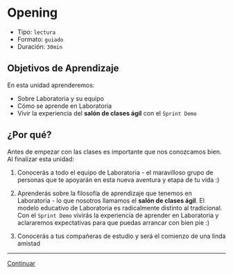 # Opening
- Tipo: `lectura`
- Formato: `guiado`
- Duración: `30min`

## Objetivos de Aprendizaje

En esta unidad aprenderemos:
* Sobre Laboratoria y su equipo
* Cómo se aprende en Laboratoria
* Vivir la experiencia del **salón de clases ágil** con el `Sprint Demo`

## ¿Por qué?

Antes de empezar con las clases es importante que nos conozcamos bien. Al
finalizar esta unidad:

1. Conocerás a todo el equipo de Laboratoria - el maravilloso grupo de personas
que te apoyarán en esta nueva aventura y etapa de tu vida :)

2. Aprenderás sobre la filosofía de aprendizaje que tenemos en Laboratoria - lo
que nosotros llamamos el **salón de clases ágil**. El modelo
educativo de Laboratoria es radicalmente distinto al tradicional. Con el
`Sprint Demo` vivirás la experiencia de aprender en Laboratoria y aclararemos
expectativas para que puedas arrancar con bien pie :)

3. Conocerás a tus compañeras de estudio y será el comienzo de una linda amistad

***

[Continuar](01-about-laboratoria.md)
